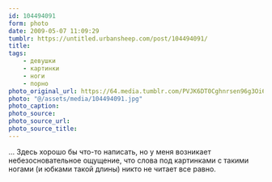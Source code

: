 ```yaml
---
id: 104494091
form: photo
date: 2009-05-07 11:09:29
tumblr: https://untitled.urbansheep.com/post/104494091/
title:
tags:
    - девушки
    - картинки
    - ноги
    - порно
photo_original_url: https://64.media.tumblr.com/PVJK6DT0Cghnrsen96g3Oi6Fo1_500.jpg
photo: "@/assets/media/104494091.jpg"
photo_caption:
photo_source:
photo_source_url:
photo_source_title:
---
```


<p>… Здесь хорошо бы что-то написать, но у меня возникает небезосновательное ощущение, что слова под картинками с такими ногами (и юбками такой длины) никто не читает все равно.</p>
